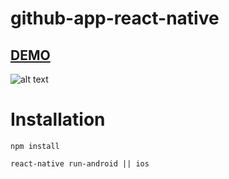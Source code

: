 # github-app-react-native


## [DEMO](www.arasico.com)

![alt text](https://image.ibb.co/m0QGse/Component.png)

# Installation

`npm install`

`react-native run-android || ios`




